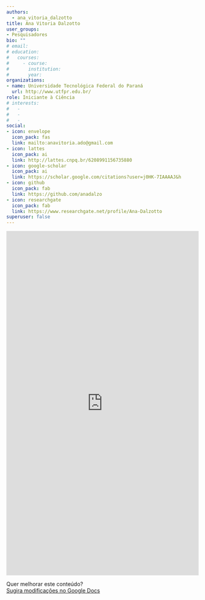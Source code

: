 ```yaml
---
authors:
  - ana_vitoria_dalzotto
title: Ana Vitoria Dalzotto
user_groups:
- Pesquisadores
bio: ""
# email: 
# education:
#   courses:
#     - course: 
#       institution: 
#       year: 
organizations:
- name: Universidade Tecnológica Federal do Paraná
  url: http://www.utfpr.edu.br/
role: Iniciante à Ciência
# interests:
#   - 
#   - 
#   - 
social:
- icon: envelope
  icon_pack: fas
  link: mailto:anavitoria.ado@gmail.com
- icon: lattes
  icon_pack: ai
  link: http://lattes.cnpq.br/6208991156735880
- icon: google-scholar
  icon_pack: ai
  link: https://scholar.google.com/citations?user=j0HK-7IAAAAJ&h
- icon: github
  icon_pack: fab
  link: https://github.com/anadalzo
- icon: researchgate
  icon_pack: fab
  link: https://www.researchgate.net/profile/Ana-Dalzotto
superuser: false
---
```


<!-- HTML -->
<iframe frameborder="0" style="width: 100%; height: 900px" src="https://docs.google.com/document/d/e/2PACX-1vQFs7BFn9A0CfB5QMJEijRq6zPGnfGoYBXBXOE7AAmkF_Xi60CvwHkVuTrwRAE0q2fcK0s0zrEOVzV0/pub?embedded=true"></iframe>

<!-- HTML e Markdown -->
Quer melhorar este conteúdo?<br>
[<i class="fa fa-edit" aria-hidden="true"></i> Sugira modificações no Google Docs][edit]

[edit]: https://docs.google.com/document/d/1yrD6CBICTsYX24tvxUOfN3jbTCJTERtJ5SFAJC8zUJM/edit?tab=t.0
